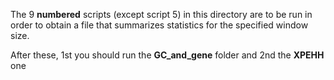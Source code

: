 The 9 **numbered** scripts (except script 5) in this directory are to be run in order to obtain a file that summarizes statistics for the specified window size.

After these, 1st you should run the **GC_and_gene** folder and 2nd the **XPEHH** one
